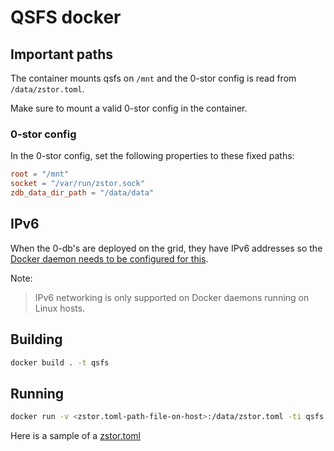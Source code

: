 # QSFS docker

## Important paths

The container mounts qsfs on `/mnt` and the 0-stor config is read from `/data/zstor.toml`.

Make sure to mount a valid 0-stor config in the container.

### 0-stor config

In the 0-stor config, set the following properties to these fixed paths:

```toml
root = "/mnt"
socket = "/var/run/zstor.sock"
zdb_data_dir_path = "/data/data"
```

## IPv6

When the 0-db's are deployed on the grid, they have IPv6 addresses so the [Docker daemon needs to be configured for this](https://docs.docker.com/config/daemon/ipv6/).

Note:
> IPv6 networking is only supported on Docker daemons running on Linux hosts.

## Building

```bash
docker build . -t qsfs
```

## Running

```bash
docker run -v <zstor.toml-path-file-on-host>:/data/zstor.toml -ti qsfs
```

Here is a sample of a [zstor.toml](./zstor-sample.toml)
